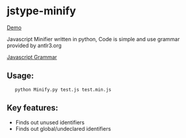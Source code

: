 jstype-minify
=============
[Demo](http://openwaf-js-mini.appspot.com/)

Javascript Minifier written in python, Code is simple and use grammar provided by antlr3.org

[Javascript Grammar](http://www.antlr3.org/grammar/1206736738015/JavaScript.g)

## Usage:
```
   python Minify.py test.js test.min.js
```

## Key features:
   * Finds out unused identifiers
   * Finds out global/undeclared identifiers


